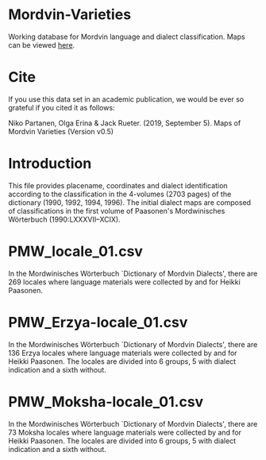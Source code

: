 # Mordvin-Varieties
Working database for Mordvin language and dialect classification. Maps can be viewed [here](https://rueter.github.io/Mordvin-Varieties).

# Cite

If you use this data set in an academic publication, we would be ever so grateful if you cited it as follows:

Niko Partanen, Olga Erina & Jack Rueter. (2019, September 5). Maps of Mordvin Varieties (Version v0.5)

# Introduction
This file provides placename, coordinates and dialect identification according to the classification in the 4-volumes (2703 pages) of the dictionary (1990, 1992, 1994, 1996). The initial dialect maps are composed of classifications in the first volume of Paasonen's Mordwinisches Wörterbuch (1990:LXXXVII–XCIX).


# PMW_locale_01.csv
In the Mordwinisches Wörterbuch `Dictionary of Mordvin Dialects', there are 269 locales where language materials were collected by and for Heikki Paasonen. 

# PMW_Erzya-locale_01.csv
In the Mordwinisches Wörterbuch `Dictionary of Mordvin Dialects', there are 136 Erzya locales where language materials were collected by and for Heikki Paasonen. 
 The locales are divided into 6 groups, 5 with dialect indication and a sixth without.


# PMW_Moksha-locale_01.csv
In the Mordwinisches Wörterbuch `Dictionary of Mordvin Dialects', there are 73 Moksha locales where language materials were collected by and for Heikki Paasonen.
 The locales are divided into 6 groups, 5 with dialect indication and a sixth without.


